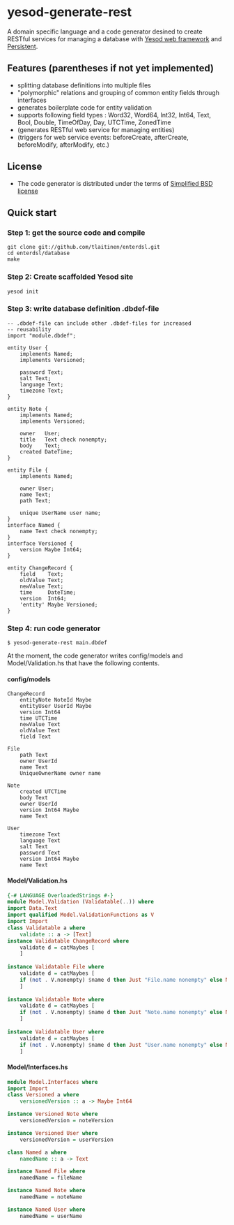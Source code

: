 # yesod-generate-rest

A domain specific language and a code generator desined to create RESTful
services for managing a database with [Yesod web framework](http://www.yesodweb.com/)
and [Persistent](http://www.yesodweb.com/book/persistent).

## Features (parentheses if not yet implemented)
 * splitting database definitions into multiple files
 * "polymorphic" relations and grouping of common entity fields through interfaces
 * generates boilerplate code for entity validation
 * supports following field types : Word32, Word64, Int32, Int64, Text, Bool, Double, TimeOfDay, Day, UTCTime, ZonedTime
 * (generates RESTful web service for managing entities)
 * (triggers for web service events: beforeCreate, afterCreate, beforeModify, afterModify, etc.)

## License
 * The code generator is distributed under the terms of [Simplified BSD license](enterdsl/blob/master/LICENSE)

## Quick start

### Step 1: get the source code and compile

    git clone git://github.com/tlaitinen/enterdsl.git
    cd enterdsl/database
    make

### Step 2: Create scaffolded Yesod site

    yesod init

### Step 3: write database definition .dbdef-file
```
-- .dbdef-file can include other .dbdef-files for increased 
-- reusability
import "module.dbdef";

entity User {
    implements Named;
    implements Versioned;

    password Text;
    salt Text;
    language Text;
    timezone Text;
}

entity Note {
    implements Named;
    implements Versioned;

    owner   User;
    title   Text check nonempty;
    body    Text;
    created DateTime;
}

entity File {
    implements Named;

    owner User;
    name Text;
    path Text;

    unique UserName user name;
}
interface Named {
    name Text check nonempty;
}
interface Versioned {
    version Maybe Int64; 
}

entity ChangeRecord {
    field    Text;
    oldValue Text;
    newValue Text;
    time     DateTime;
    version  Int64;
    'entity' Maybe Versioned;
}
```

### Step 4: run code generator

    $ yesod-generate-rest main.dbdef

At the moment, the code generator writes config/models and Model/Validation.hs
that have the following contents.


#### config/models
```
ChangeRecord
    entityNote NoteId Maybe 
    entityUser UserId Maybe 
    version Int64 
    time UTCTime 
    newValue Text 
    oldValue Text 
    field Text 

File
    path Text 
    owner UserId 
    name Text 
    UniqueOwnerName owner name

Note
    created UTCTime 
    body Text 
    owner UserId 
    version Int64 Maybe 
    name Text 

User
    timezone Text 
    language Text 
    salt Text 
    password Text 
    version Int64 Maybe 
    name Text 
```

#### Model/Validation.hs
```haskell
{-# LANGUAGE OverloadedStrings #-}
module Model.Validation (Validatable(..)) where
import Data.Text
import qualified Model.ValidationFunctions as V
import Import
class Validatable a where
    validate :: a -> [Text]
instance Validatable ChangeRecord where 
    validate d = catMaybes [
    ]
    
instance Validatable File where 
    validate d = catMaybes [
    if (not . V.nonempty) $name d then Just "File.name nonempty" else Nothing
    ]
    
instance Validatable Note where 
    validate d = catMaybes [
    if (not . V.nonempty) $name d then Just "Note.name nonempty" else Nothing
    ]
    
instance Validatable User where 
    validate d = catMaybes [
    if (not . V.nonempty) $name d then Just "User.name nonempty" else Nothing
    ]
```    

#### Model/Interfaces.hs
```haskell
module Model.Interfaces where
import Import
class Versioned a where
    versionedVersion :: a -> Maybe Int64

instance Versioned Note where 
    versionedVersion = noteVersion

instance Versioned User where 
    versionedVersion = userVersion

class Named a where
    namedName :: a -> Text

instance Named File where 
    namedName = fileName

instance Named Note where 
    namedName = noteName

instance Named User where 
    namedName = userName
```
